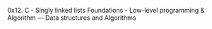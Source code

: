 0x12. C - Singly linked lists
 Foundations - Low-level programming & Algorithm ― Data structures and Algorithms
